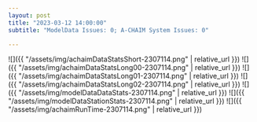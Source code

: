 ```yaml
---
layout: post
title: "2023-03-12 14:00:00"
subtitle: "ModelData Issues: 0; A-CHAIM System Issues: 0"

---
```


![]({{ "/assets/img/achaimDataStatsShort-2307114.png" | relative_url }})
![]({{ "/assets/img/achaimDataStatsLong00-2307114.png" | relative_url }})
![]({{ "/assets/img/achaimDataStatsLong01-2307114.png" | relative_url }})
![]({{ "/assets/img/achaimDataStatsLong02-2307114.png" | relative_url }})
![]({{ "/assets/img/modelDataDataStats-2307114.png" | relative_url }})
![]({{ "/assets/img/modelDataStationStats-2307114.png" | relative_url }})
![]({{ "/assets/img/achaimRunTime-2307114.png" | relative_url }})



